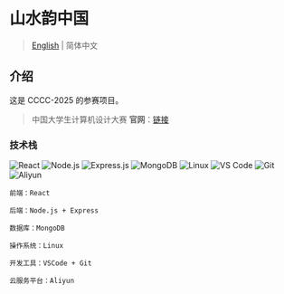 # 山水韵中国

> [English](./README.md) | 简体中文

## 介绍

这是 CCCC-2025 的参赛项目。

> 中国大学生计算机设计大赛 **官网**：[链接](https://jsjds.blcu.edu.cn/index.htm)

### 技术栈

![React](https://img.shields.io/badge/react-%2320232a.svg?style=for-the-badge&logo=react&logoColor=%2361DAFB)
![Node.js](https://img.shields.io/badge/node.js-6DA55F?style=for-the-badge&logo=node.js&logoColor=white)
![Express.js](https://img.shields.io/badge/express.js-%23404d59.svg?style=for-the-badge&logo=express&logoColor=%2361DAFB)
![MongoDB](https://img.shields.io/badge/MongoDB-%234ea94b.svg?style=for-the-badge&logo=mongodb&logoColor=white)
![Linux](https://img.shields.io/badge/Linux-FCC624?style=for-the-badge&logo=linux&logoColor=black)
![VS Code](https://img.shields.io/badge/Visual%20Studio%20Code-0078d7.svg?style=for-the-badge&logo=visual-studio-code&logoColor=white)
![Git](https://img.shields.io/badge/git-%23F05033.svg?style=for-the-badge&logo=git&logoColor=white)
![Aliyun](https://img.shields.io/badge/Aliyun-FF6A00?style=for-the-badge&logo=aliyun&logoColor=white)

```
前端：React

后端：Node.js + Express

数据库：MongoDB

操作系统：Linux

开发工具：VSCode + Git

云服务平台：Aliyun
```
